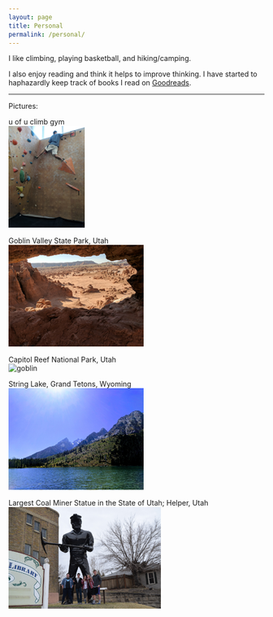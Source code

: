 ```yaml
---
layout: page
title: Personal
permalink: /personal/
---
```


<!--
I like reading books and blogs. I also enjoy hanging out and talking with friends.
-->

I like climbing, playing basketball, and hiking/camping.


I also enjoy reading and think it helps to improve thinking.  I have 
started to haphazardly keep track of books I read on [Goodreads](https://www.goodreads.com/user/show/71066633-matthew-wilson).


---
Pictures:


<!-- (u of u climb gym and Goblin Valley State Park, Utah) --> 
u of u climb gym<br>
<img src="/assets/climb-boy.jpg" alt="climb boy" height="200">

Goblin Valley State Park, Utah <br>
<img src="/assets/goblin_window.jpg" alt="goblin" height="200"> <br>


Capitol Reef National Park, Utah <br>
<img src="/assets/capitol.jpg" alt="goblin" height="200"> <br>


String Lake, Grand Tetons, Wyoming<br>
<img src="/assets/stringlake.jpg" alt="string lake" height="200"> <br>


Largest Coal Miner Statue in the State of Utah; Helper, Utah <br>
<img src="/assets/coalminer.jpg" alt="string lake" height="200"> <br>







<!--
Extended biography

// this is in rough draft mode. don't look at it please. it is very cringey at the moment

// TODO: make this click to show 

I was born in Salt Lake City, Utah in 1997.  I had a pretty normal childhood.
I played several sports, a lot of video games, and a lot of TV.

As a kid, I think I mostly started
of pretty studious until about 7th grade.  Then I felt like I wasted a lot of time
until and watched too much Netflix and played too many video games until about 
10th or 11th grade.  Then I felt like in college, I got a lot more studious
and pretty serious about some things.

I played several sports like soccer and basketball growing up, and I also still
do stuff like skiing and mountain biking.  In high school I got pretty in to 
tennis and I played a lot and got pretty good.  I wish I ran track in high
school (it conflicted with tennis season), because I would have been fast.
I could run like the wind blows.

In high school, I also took AP/IB courses and did pretty well in school, but mostly
wasted a lot of time, and also too much Netflix bingeing and Call oF Duty. 

I had a few really great teachers there that I think really helped me not waste 
all of my time.

Then I ended up at the university of utah and stated in mechanical engineering,
but switched to compute engineering after a year of working on the robotics team
and realized I thought that stuff was way cooler. 

-->

